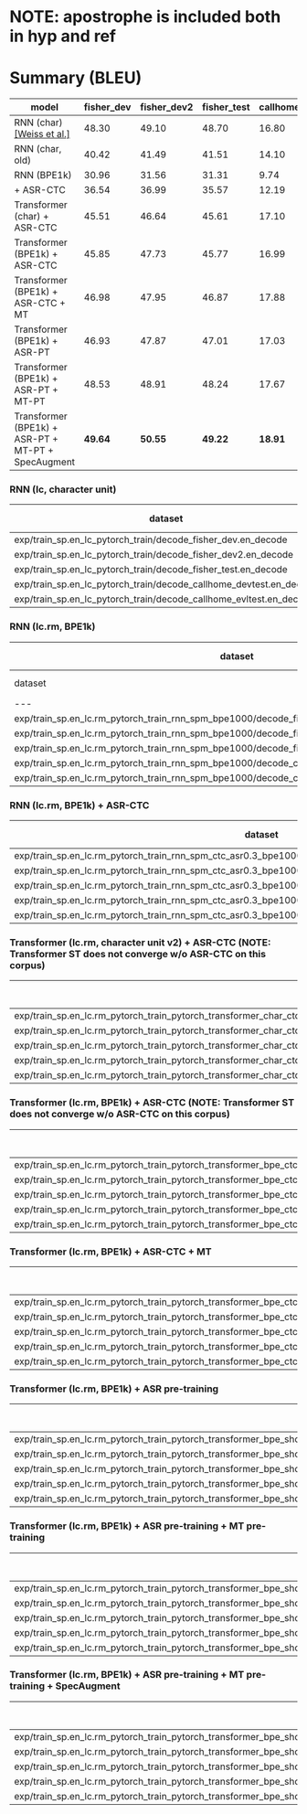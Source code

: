 # NOTE: apostrophe is included both in hyp and ref

# Summary (BLEU)
|model|fisher_dev|fisher_dev2|fisher_test|callhome_devtest|callhome_evltest|
|-----|----------|-----------|-----------|----------------|----------------|
|RNN (char) [[Weiss et al.]](https://arxiv.org/abs/1703.08581)|48.30|49.10|48.70|16.80|17.40|
|RNN (char, old)|40.42|41.49|41.51|14.10|14.20|
|RNN (BPE1k)|30.96|31.56|31.31|9.74|10.30|
|+ ASR-CTC|36.54|36.99|35.57|12.19|12.66|
|Transformer (char) + ASR-CTC|45.51|46.64|45.61|17.10|16.60|
|Transformer (BPE1k) + ASR-CTC|45.85|47.73|45.77|16.99|16.78|
|Transformer (BPE1k) + ASR-CTC + MT|46.98|47.95|46.87|17.88|17.65|
|Transformer (BPE1k) + ASR-PT|46.93|47.87|47.01|17.03|17.22|
|Transformer (BPE1k) + ASR-PT + MT-PT|48.53|48.91|48.24|17.67|17.66|
|Transformer (BPE1k) + ASR-PT + MT-PT + SpecAugment|**49.64**|**50.55**|**49.22**|**18.91**|**18.87**|

### RNN (lc, character unit)
|dataset|BLEU|1-gram|2-gram|3-gram|4-gram|BP|ratio|hyp_len|ref_len|
|---|---|---|---|---|---|---|---|---|---|
|exp/train_sp.en_lc_pytorch_train/decode_fisher_dev.en_decode|**40.42**|71.4|49.0|33.6|22.7|1.000|1.018|40695|39981|
|exp/train_sp.en_lc_pytorch_train/decode_fisher_dev2.en_decode|**41.49**|71.9|49.9|34.8|23.8|1.000|1.027|40285|39213|
|exp/train_sp.en_lc_pytorch_train/decode_fisher_test.en_decode|**41.51**|72.9|50.1|34.6|23.5|1.000|1.034|40358|39049|
|exp/train_sp.en_lc_pytorch_train/decode_callhome_devtest.en_decode|**14.10**|41.3|19.0|9.8|5.2|0.996|0.996|37268|37424|
|exp/train_sp.en_lc_pytorch_train/decode_callhome_evltest.en_decode|**14.20**|41.4|19.1|10.0|5.5|0.982|0.982|18139|18463|

### RNN (lc.rm, BPE1k)
|dataset|BLEU|1-gram|2-gram|3-gram|4-gram|BP|ratio|hyp_len|ref_len|
|---|---|---|---|---|---|---|---|---|---|
|dataset|BLEU|1-gram|2-gram|3-gram|4-gram|BP|ratio|hyp_len|ref_len|
|---|---|---|---|---|---|---|---|---|---|
|exp/train_sp.en_lc.rm_pytorch_train_rnn_spm_bpe1000/decode_fisher_dev.en_decode_rnn_spm|**30.96**|63.8|39.0|24.3|15.2|1.000|1.034|41550|40188|
|exp/train_sp.en_lc.rm_pytorch_train_rnn_spm_bpe1000/decode_fisher_dev2.en_decode_rnn_spm|**31.56**|64.2|39.6|25.1|15.5|1.000|1.044|41442|39711|
|exp/train_sp.en_lc.rm_pytorch_train_rnn_spm_bpe1000/decode_fisher_test.en_decode_rnn_spm|**31.31**|65.1|39.4|24.6|15.2|1.000|1.045|41381|39614|
|exp/train_sp.en_lc.rm_pytorch_train_rnn_spm_bpe1000/decode_callhome_devtest.en_decode_rnn_spm|**9.74**|35.3|13.8|6.3|3.0|1.000|1.017|38063|37416|
|exp/train_sp.en_lc.rm_pytorch_train_rnn_spm_bpe1000/decode_callhome_evltest.en_decode_rnn_spm|**10.30**|35.2|14.2|6.7|3.4|1.000|1.018|18788|18457|

### RNN (lc.rm, BPE1k) + ASR-CTC
|dataset|BLEU|1-gram|2-gram|3-gram|4-gram|BP|ratio|hyp_len|ref_len|
|---|---|---|---|---|---|---|---|---|---|
|exp/train_sp.en_lc.rm_pytorch_train_rnn_spm_ctc_asr0.3_bpe1000/decode_fisher_dev.en_decode_rnn_spm|**36.54**|68.5|44.9|29.7|19.5|1.000|1.032|41512|40226|
|exp/train_sp.en_lc.rm_pytorch_train_rnn_spm_ctc_asr0.3_bpe1000/decode_fisher_dev2.en_decode_rnn_spm|**36.99**|68.6|45.3|30.2|19.9|1.000|1.042|41243|39593|
|exp/train_sp.en_lc.rm_pytorch_train_rnn_spm_ctc_asr0.3_bpe1000/decode_fisher_test.en_decode_rnn_spm|**35.57**|68.8|44.1|28.6|18.4|1.000|1.050|41540|39565|
|exp/train_sp.en_lc.rm_pytorch_train_rnn_spm_ctc_asr0.3_bpe1000/decode_callhome_devtest.en_decode_rnn_spm|**12.19**|39.3|16.8|8.2|4.1|1.000|1.017|38052|37416|
|exp/train_sp.en_lc.rm_pytorch_train_rnn_spm_ctc_asr0.3_bpe1000/decode_callhome_evltest.en_decode_rnn_spm|**12.66**|39.0|17.1|8.5|4.5|1.000|1.005|18557|18457|

### Transformer (lc.rm, character unit v2) + ASR-CTC (NOTE: Transformer ST does not converge w/o ASR-CTC on this corpus)
|dataset|BLEU|1-gram|2-gram|3-gram|4-gram|BP|ratio|hyp_len|ref_len|
|---|---|---|---|---|---|---|---|---|---|
|exp/train_sp.en_lc.rm_pytorch_train_pytorch_transformer_char_ctc_asr0.3_bpe53/decode_fisher_dev.en_decode_pytorch_transformer_char|45.51|75.8|54.3|38.6|27.1|1.000|1.016|40943|40279|
|exp/train_sp.en_lc.rm_pytorch_train_pytorch_transformer_char_ctc_asr0.3_bpe53/decode_fisher_dev2.en_decode_pytorch_transformer_char|46.64|76.6|55.3|39.6|28.2|1.000|1.018|40233|39508|
|exp/train_sp.en_lc.rm_pytorch_train_pytorch_transformer_char_ctc_asr0.3_bpe53/decode_fisher_test.en_decode_pytorch_transformer_char|45.61|77.0|54.7|38.4|26.7|1.000|1.026|40451|39441|
|exp/train_sp.en_lc.rm_pytorch_train_pytorch_transformer_char_ctc_asr0.3_bpe53/decode_callhome_devtest.en_decode_pytorch_transformer_char|17.10|45.8|22.6|12.3|6.7|1.000|1.008|37717|37416|
|exp/train_sp.en_lc.rm_pytorch_train_pytorch_transformer_char_ctc_asr0.3_bpe53/decode_callhome_evltest.en_decode_pytorch_transformer_char|16.60|45.3|22.0|11.7|6.5|1.000|1.005|18557|18457|

### Transformer (lc.rm, BPE1k) + ASR-CTC (NOTE: Transformer ST does not converge w/o ASR-CTC on this corpus)
|dataset|BLEU|1-gram|2-gram|3-gram|4-gram|BP|ratio|hyp_len|ref_len|
|---|---|---|---|---|---|---|---|---|---|
|exp/train_sp.en_lc.rm_pytorch_train_pytorch_transformer_bpe_ctc_asr0.3_bpe1000/decode_fisher_dev.en_decode_pytorch_transformer_bpe|**45.85**|76.0|54.5|38.9|27.4|1.000|1.006|40018|39786|
|exp/train_sp.en_lc.rm_pytorch_train_pytorch_transformer_bpe_ctc_asr0.3_bpe1000/decode_fisher_dev2.en_decode_pytorch_transformer_bpe|**47.73**|77.1|56.4|41.0|29.1|1.000|1.009|39443|39089|
|exp/train_sp.en_lc.rm_pytorch_train_pytorch_transformer_bpe_ctc_asr0.3_bpe1000/decode_fisher_test.en_decode_pytorch_transformer_bpe|**45.77**|77.1|54.7|38.6|26.9|1.000|1.015|39590|38993|
|exp/train_sp.en_lc.rm_pytorch_train_pytorch_transformer_bpe_ctc_asr0.3_bpe1000/decode_callhome_devtest.en_decode_pytorch_transformer_bpe|**16.99**|45.7|22.5|12.2|6.8|0.996|0.996|37258|37416|
|exp/train_sp.en_lc.rm_pytorch_train_pytorch_transformer_bpe_ctc_asr0.3_bpe1000/decode_callhome_evltest.en_decode_pytorch_transformer_bpe|**16.78**|45.6|22.4|12.1|7.0|0.980|0.980|18086|18457|

### Transformer (lc.rm, BPE1k) + ASR-CTC + MT
|dataset|BLEU|1-gram|2-gram|3-gram|4-gram|BP|ratio|hyp_len|ref_len|
|---|---|---|---|---|---|---|---|---|---|
|exp/train_sp.en_lc.rm_pytorch_train_pytorch_transformer_bpe_ctc_asr0.2_mt0.2_bpe1000/decode_fisher_dev.en_decode_pytorch_transformer_bpe|**46.98**|76.7|55.8|40.0|28.4|1.000|1.006|39978|39722|
|exp/train_sp.en_lc.rm_pytorch_train_pytorch_transformer_bpe_ctc_asr0.2_mt0.2_bpe1000/decode_fisher_dev2.en_decode_pytorch_transformer_bpe|**47.95**|77.2|56.6|41.1|29.4|1.000|1.012|39640|39183|
|exp/train_sp.en_lc.rm_pytorch_train_pytorch_transformer_bpe_ctc_asr0.2_mt0.2_bpe1000/decode_fisher_test.en_decode_pytorch_transformer_bpe|**46.87**|78.0|55.9|39.8|27.8|1.000|1.015|39648|39066|
|exp/train_sp.en_lc.rm_pytorch_train_pytorch_transformer_bpe_ctc_asr0.2_mt0.2_bpe1000/decode_callhome_devtest.en_decode_pytorch_transformer_bpe|**17.88**|46.5|23.5|12.9|7.3|1.000|1.000|37414|37416|
|exp/train_sp.en_lc.rm_pytorch_train_pytorch_transformer_bpe_ctc_asr0.2_mt0.2_bpe1000/decode_callhome_evltest.en_decode_pytorch_transformer_bpe|**17.65**|46.5|23.1|12.8|7.4|0.989|0.989|18250|18457|

### Transformer (lc.rm, BPE1k) + ASR pre-training
|dataset|BLEU|1-gram|2-gram|3-gram|4-gram|BP|ratio|hyp_len|ref_len|
|---|---|---|---|---|---|---|---|---|---|
|exp/train_sp.en_lc.rm_pytorch_train_pytorch_transformer_bpe_short_bpe1000_asrtrans/decode_fisher_dev.en_decode_pytorch_transformer_bpe|**46.93**|77.0|55.7|39.9|28.3|1.000|1.001|39569|39538|
|exp/train_sp.en_lc.rm_pytorch_train_pytorch_transformer_bpe_short_bpe1000_asrtrans/decode_fisher_dev2.en_decode_pytorch_transformer_bpe|**47.87**|77.5|56.6|41.1|29.1|1.000|1.009|39330|38964|
|exp/train_sp.en_lc.rm_pytorch_train_pytorch_transformer_bpe_short_bpe1000_asrtrans/decode_fisher_test.en_decode_pytorch_transformer_bpe|**47.01**|78.1|55.9|39.8|28.1|1.000|1.014|39408|38881|
|exp/train_sp.en_lc.rm_pytorch_train_pytorch_transformer_bpe_short_bpe1000_asrtrans/decode_callhome_devtest.en_decode_pytorch_transformer_bpe|**17.03**|46.2|22.9|12.4|6.9|0.982|0.982|36755|37416|
|exp/train_sp.en_lc.rm_pytorch_train_pytorch_transformer_bpe_short_bpe1000_asrtrans/decode_callhome_evltest.en_decode_pytorch_transformer_bpe|**17.22**|46.4|23.2|12.8|7.2|0.970|0.970|17905|18457|

### Transformer (lc.rm, BPE1k) + ASR pre-training + MT pre-training
|dataset|BLEU|1-gram|2-gram|3-gram|4-gram|BP|ratio|hyp_len|ref_len|
|---|---|---|---|---|---|---|---|---|---|
|exp/train_sp.en_lc.rm_pytorch_train_pytorch_transformer_bpe_short_bpe1000_asrtrans_mttrans/decode_fisher_dev.en_decode_pytorch_transformer_bpe|**48.53**|77.7|57.0|41.7|30.1|1.000|1.001|39566|39509|
|exp/train_sp.en_lc.rm_pytorch_train_pytorch_transformer_bpe_short_bpe1000_asrtrans_mttrans/decode_fisher_dev2.en_decode_pytorch_transformer_bpe|**48.91**|78.4|57.7|42.1|30.1|1.000|1.005|39010|38828|
|exp/train_sp.en_lc.rm_pytorch_train_pytorch_transformer_bpe_short_bpe1000_asrtrans_mttrans/decode_fisher_test.en_decode_pytorch_transformer_bpe|**48.24**|78.7|57.0|41.1|29.4|1.000|1.013|39370|38862|
|exp/train_sp.en_lc.rm_pytorch_train_pytorch_transformer_bpe_short_bpe1000_asrtrans_mttrans/decode_callhome_devtest.en_decode_pytorch_transformer_bpe|**17.67**|47.1|23.7|13.1|7.4|0.973|0.973|36403|37416|
|exp/train_sp.en_lc.rm_pytorch_train_pytorch_transformer_bpe_short_bpe1000_asrtrans_mttrans/decode_callhome_evltest.en_decode_pytorch_transformer_bpe|**17.66**|46.7|23.6|13.3|7.6|0.966|0.966|17836|18457|

### Transformer (lc.rm, BPE1k) + ASR pre-training + MT pre-training + SpecAugment
|dataset|BLEU|1-gram|2-gram|3-gram|4-gram|BP|ratio|hyp_len|ref_len|
|---|---|---|---|---|---|---|---|---|---|
|exp/train_sp.en_lc.rm_pytorch_train_pytorch_transformer_bpe_short_long_bpe1000_specaug_asrtrans_mttrans/decode_fisher_dev.en_decode_pytorch_transformer_bpe|**49.64**|78.8|58.4|42.8|30.8|1.000|1.001|39672|39647|
|exp/train_sp.en_lc.rm_pytorch_train_pytorch_transformer_bpe_short_long_bpe1000_specaug_asrtrans_mttrans/decode_fisher_dev2.en_decode_pytorch_transformer_bpe|**50.55**|79.1|59.2|43.8|31.8|1.000|1.005|39216|39039|
|exp/train_sp.en_lc.rm_pytorch_train_pytorch_transformer_bpe_short_long_bpe1000_specaug_asrtrans_mttrans/decode_fisher_test.en_decode_pytorch_transformer_bpe|**49.22**|79.5|58.2|42.2|30.1|1.000|1.016|39494|38879|
|exp/train_sp.en_lc.rm_pytorch_train_pytorch_transformer_bpe_short_long_bpe1000_specaug_asrtrans_mttrans/decode_callhome_devtest.en_decode_pytorch_transformer_bpe|**18.91**|48.4|25.2|14.3|8.3|0.971|0.972|36357|37416|
|exp/train_sp.en_lc.rm_pytorch_train_pytorch_transformer_bpe_short_long_bpe1000_specaug_asrtrans_mttrans/decode_callhome_evltest.en_decode_pytorch_transformer_bpe|**18.87**|48.1|24.9|14.2|8.4|0.971|0.972|17938|18457|
